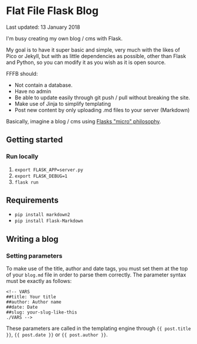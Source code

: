 # Flat File Flask Blog

Last updated: 13 January 2018

I'm busy creating my own blog / cms with Flask.

My goal is to have it super basic and simple, very much with the likes of Pico or Jekyll, but with as little dependencies as possible, other than Flask and Python, so you can modify it as you wish as it is open source.

FFFB should:

 - Not contain a database.
 - Have no admin
 -	Be able to update easily through git push / pull without breaking the site.
 -	Make use of Jinja to simplify templating
 -	Post new content by only uploading .md files to your server (Markdown)

Basically, imagine a blog / cms using [Flasks "micro" philosophy](http://flask.pocoo.org/docs/0.12/foreword/#what-does-micro-mean).

## Getting started
### Run locally
1. `export FLASK_APP=server.py`
2. `export FLASK_DEBUG=1`
3. `flask run`

## Requirements
* `pip install markdown2`
* `pip install Flask-Markdown`

## Writing a blog
### Setting parameters
To make use of the title, author and date tags, you must set them at the top of your `blog.md` file in order to parse them correctly. The parameter syntax must be exactly as follows:

``` 
<!-- VARS
##title: Your title
##author: Author name
##date: Date
##slug: your-slug-like-this
./VARS -->
```

These parameters are called in the templating engine through `{{ post.title }}`, `{{ post.date }}` or `{{ post.author }}`.
